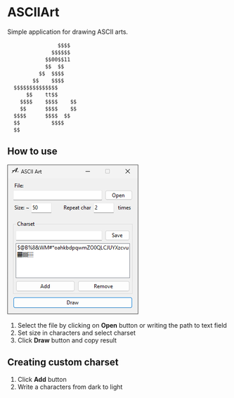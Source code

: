 # ASCIIArt
Simple application for drawing ASCII arts.
```
                $$$$  
              $$$$$$  
            $$00$$11  
            $$  $$    
          $$  $$$$    
        $$    $$$$    
  $$$$$$$$$$$$$$      
      $$    tt$$      
    $$$$    $$$$    $$
    $$      $$$$    $$
  $$$$      $$$$  $$  
  $$          $$$$    
  $$                  
```

## How to use
![Screenshot 1](Screenshots/Screenshot1.png)
1. Select the file by clicking on **Open** button or writing the path to text field
2. Set size in characters and select charset
3. Click **Draw** button and copy result

## Creating custom charset
1. Click **Add** button
2. Write a characters from dark to light
